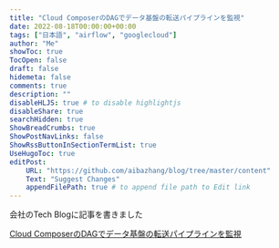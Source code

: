 ```yaml
---
title: "Cloud ComposerのDAGでデータ基盤の転送パイプラインを監視"
date: 2022-08-18T00:00:00+00:00
tags: ["日本語", "airflow", "googlecloud"]
author: "Me"
showToc: true
TocOpen: false
draft: false
hidemeta: false
comments: true
description: ""
disableHLJS: true # to disable highlightjs
disableShare: true
searchHidden: true
ShowBreadCrumbs: true
ShowPostNavLinks: false
ShowRssButtonInSectionTermList: true
UseHugoToc: true
editPost:
    URL: "https://github.com/aibazhang/blog/tree/master/content"
    Text: "Suggest Changes"
    appendFilePath: true # to append file path to Edit link
---
```


会社のTech Blogに記事を書きました

[Cloud ComposerのDAGでデータ基盤の転送パイプラインを監視](https://buildersbox.corp-sansan.com/entry/2022/08/18/110000)